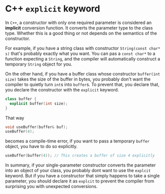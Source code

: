 # C++ `explicit` keyword

In `C++`, a constructor with only one required parameter is considered an
**implicit** conversion function. It converts the parameter type to the
class type. Whether this is a good thing or not depends on the semantics
of the constructor.

For example, if you have a string class with constructor `String(const char* s)`
 that's probably exactly what you want. You can pas a `const char*` to a
 function expecting a `String`, and the compiler will automatically
 construct a temporary `String` object for you.

 On the other hand, if you have a buffer class whose constructor
 `buffer(int size)` takes the size of the buffer in bytes, you probably don't
 want the compiler to quietly turn `int`s into `buffer`s. To prevent that, you
 declare that, you declare the constructor with the `explicit` keyword.

 ```cpp
 class buffer {
   explicit buffer(int size);
 }
 ```
 That way
 ```cpp
 void useBuffer(buffer& buf);
 useBuffer(4);
 ```
 becomes a compile-time error, if you want to pass a temporary `buffer` object,
 you have to do so explicitly.

 ```cpp
 useBuffer(buffer(4)); // This creates a buffer of size 4 explicitly
 ```

 In summary, if your single-parameter constructor converts the parameter into an
 object of your class, you probably dont want to use the `explcit` keyword. But
 if you have a constructor that simply happens to take a single parameter, you
 should declare it as `explcit` to prevent the compiler from surprising you with
 unexpected conversions.
